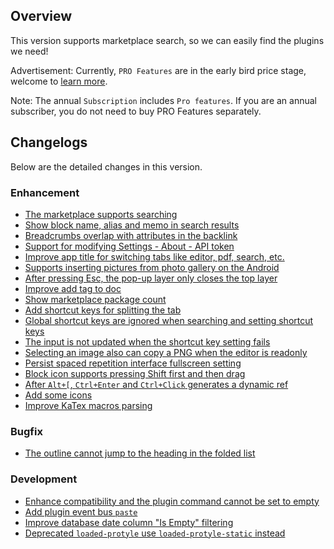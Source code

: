 ## Overview

This version supports marketplace search, so we can easily find the plugins we need!

Advertisement: Currently, `PRO Features` are in the early bird price stage, welcome to [learn more](https://b3log.org/siyuan/en/pricing.html).

Note: The annual `Subscription` includes `Pro features`. If you are an annual subscriber, you do not need to buy PRO Features separately.

## Changelogs

Below are the detailed changes in this version.

### Enhancement

* [The marketplace supports searching](https://github.com/siyuan-note/siyuan/issues/8173)
* [Show block name, alias and memo in search results](https://github.com/siyuan-note/siyuan/issues/9430)
* [Breadcrumbs overlap with attributes in the backlink](https://github.com/siyuan-note/siyuan/issues/9445)
* [Support for modifying Settings - About - API token](https://github.com/siyuan-note/siyuan/issues/9448)
* [Improve app title for switching tabs like editor, pdf, search, etc.](https://github.com/siyuan-note/siyuan/issues/9450)
* [Supports inserting pictures from photo gallery on the Android](https://github.com/siyuan-note/siyuan/issues/9455)
* [After pressing Esc, the pop-up layer only closes the top layer](https://github.com/siyuan-note/siyuan/issues/9456)
* [Improve add tag to doc](https://github.com/siyuan-note/siyuan/issues/9462)
* [Show marketplace package count](https://github.com/siyuan-note/siyuan/issues/9467)
* [Add shortcut keys for splitting the tab](https://github.com/siyuan-note/siyuan/issues/9470)
* [Global shortcut keys are ignored when searching and setting shortcut keys](https://github.com/siyuan-note/siyuan/issues/9474)
* [The input is not updated when the shortcut key setting fails](https://github.com/siyuan-note/siyuan/issues/9475)
* [Selecting an image also can copy a PNG when the editor is readonly](https://github.com/siyuan-note/siyuan/issues/9476)
* [Persist spaced repetition interface fullscreen setting](https://github.com/siyuan-note/siyuan/issues/9477)
* [Block icon supports pressing Shift first and then drag](https://github.com/siyuan-note/siyuan/issues/9479)
* [After `Alt+[`, `Ctrl+Enter` and `Ctrl+Click` generates a dynamic ref](https://github.com/siyuan-note/siyuan/issues/9480)
* [Add some icons](https://github.com/siyuan-note/siyuan/issues/9481)
* [Improve KaTex macros parsing](https://github.com/siyuan-note/siyuan/issues/9485)

### Bugfix

* [The outline cannot jump to the heading in the folded list](https://github.com/siyuan-note/siyuan/issues/9469)

### Development

* [Enhance compatibility and the plugin command cannot be set to empty](https://github.com/siyuan-note/siyuan/issues/9231)
* [Add plugin event bus `paste`](https://github.com/siyuan-note/siyuan/issues/9452)
* [Improve database date column "Is Empty" filtering](https://github.com/siyuan-note/siyuan/issues/9463)
* [Deprecated `loaded-protyle` use `loaded-protyle-static` instead](https://github.com/siyuan-note/siyuan/issues/9468)
